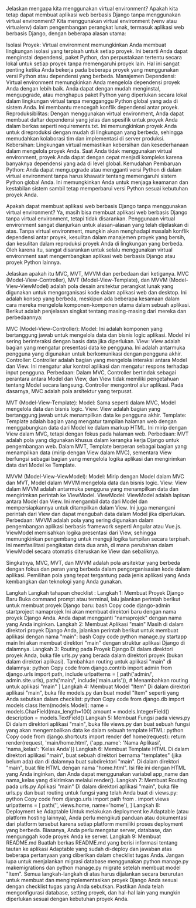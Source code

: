 Jelaskan mengapa kita menggunakan virtual environment? Apakah kita tetap dapat membuat aplikasi web berbasis Django tanpa menggunakan virtual environment?
Kita menggunakan virtual environment (venv atau virtualenv) dalam pengembangan perangkat lunak, termasuk aplikasi web berbasis Django, dengan beberapa alasan utama: 

Isolasi Proyek: Virtual environment memungkinkan Anda membuat lingkungan isolasi yang terpisah untuk setiap proyek. Ini berarti Anda dapat menginstal dependensi, paket Python, dan perpustakaan tertentu secara lokal untuk setiap proyek tanpa memengaruhi proyek lain. Hal ini sangat penting ketika Anda bekerja pada beberapa proyek yang menggunakan versi Python atau dependensi yang berbeda. 
Manajemen Dependensi: Virtual environment memungkinkan Anda mengelola dependensi proyek Anda dengan lebih baik. Anda dapat dengan mudah menginstal, mengupgrade, atau menghapus paket Python yang diperlukan secara lokal dalam lingkungan virtual tanpa mengganggu Python global yang ada di sistem Anda. Ini membantu mencegah konflik dependensi antar proyek. 
Reproduksibilitas: Dengan menggunakan virtual environment, Anda dapat membuat daftar dependensi yang jelas dan spesifik untuk proyek Anda dalam berkas seperti requirements.txt. Ini memungkinkan proyek Anda untuk direproduksi dengan mudah di lingkungan yang berbeda, sehingga memudahkan kolaborasi tim dan implementasi di server produksi. 
Kebersihan: Lingkungan virtual memastikan kebersihan dan kesederhanaan dalam mengelola proyek Anda. Saat Anda tidak menggunakan virtual environment, proyek Anda dapat dengan cepat menjadi kompleks karena banyaknya dependensi yang ada di level global. 
Kemudahan Pembaruan Python: Anda dapat mengupgrade atau mengganti versi Python di dalam virtual environment tanpa harus khawatir tentang memengaruhi sistem Python global Anda. Ini memungkinkan Anda untuk menjaga keamanan dan kestabilan sistem sambil tetap memperbarui versi Python sesuai kebutuhan proyek Anda. 

Apakah dapat membuat aplikasi web berbasis Django tanpa menggunakan virtual environment? Ya, masih bisa membuat aplikasi web berbasis Django tanpa virtual environment, tetapi tidak disarankan. Penggunaan virtual environment sangat dianjurkan untuk alasan-alasan yang telah dijelaskan di atas. Tanpa virtual environment, mungkin akan menghadapi masalah konflik dependensi antar proyek, kesulitan dalam manajemen proyek yang bersih, dan kesulitan dalam reproduksi proyek Anda di lingkungan yang berbeda. Oleh karena itu, sangat disarankan untuk selalu menggunakan virtual environment saat mengembangkan aplikasi web berbasis Django atau proyek Python lainnya.

Jelaskan apakah itu MVC, MVT, MVVM dan perbedaan dari ketiganya.
MVC (Model-View-Controller), MVT (Model-View-Template), dan MVVM (Model-View-ViewModel) adalah pola desain arsitektur perangkat lunak yang digunakan untuk mengorganisasi kode dalam aplikasi web dan desktop. Ini adalah konsep yang berbeda, meskipun ada beberapa kesamaan dalam cara mereka mengelola komponen-komponen utama dalam sebuah aplikasi. Berikut adalah penjelasan singkat tentang masing-masing dari mereka dan perbedaannya: 

MVC (Model-View-Controller): 
Model: Ini adalah komponen yang bertanggung jawab untuk mengelola data dan bisnis logic aplikasi. Model ini sering berinteraksi dengan basis data jika diperlukan. View: View adalah bagian yang mengatur presentasi data ke pengguna. Ini adalah antarmuka pengguna yang digunakan untuk berkomunikasi dengan pengguna akhir. Controller: Controller adalah bagian yang mengelola interaksi antara Model dan View. Ini mengatur alur kontrol aplikasi dan mengatur respons terhadap input pengguna. Perbedaan: Dalam MVC, Controller bertindak sebagai perantara antara Model dan View, dan View tidak memiliki pengetahuan tentang Model secara langsung. Controller mengontrol alur aplikasi. Pada dasarnya, MVC adalah pola arsitektur yang terpusat.

MVT (Model-View-Template): Model: Sama seperti dalam MVC, Model mengelola data dan bisnis logic. View: View adalah bagian yang bertanggung jawab untuk menampilkan data ke pengguna akhir. Template: Template adalah bagian yang mengatur tampilan halaman web dengan menggabungkan data dari Model ke dalam markup HTML. Ini mirip dengan View dalam MVC, tetapi dengan fokus pada halaman web. Perbedaan: MVT adalah pola yang digunakan khusus dalam kerangka kerja Django untuk pengembangan web. Dalam MVT, Template berperan sebagai bagian yang menampilkan data (mirip dengan View dalam MVC), sementara View berfungsi sebagai bagian yang mengelola logika aplikasi dan mengirimkan data dari Model ke Template. 

MVVM (Model-View-ViewModel): Model: Mirip dengan Model dalam MVC dan MVT, Model dalam MVVM mengelola data dan bisnis logic. View: View dalam MVVM adalah antarmuka pengguna yang menampilkan data dan mengirimkan perintah ke ViewModel. ViewModel: ViewModel adalah lapisan antara Model dan View. Ini mengambil data dari Model dan mempersiapkannya untuk ditampilkan dalam View. Ini juga menangani perintah dari View dan dapat mengubah data dalam Model jika diperlukan. Perbedaan: MVVM adalah pola yang sering digunakan dalam pengembangan aplikasi berbasis framework seperti Angular atau Vue.js. ViewModel memisahkan logika presentasi dari View, sehingga memungkinkan pengembang untuk menguji logika tampilan secara terpisah. Ini memfasilitasi pengikatan data dua arah, di mana perubahan dalam ViewModel secara otomatis diteruskan ke View dan sebaliknya. 

Singkatnya, MVC, MVT, dan MVVM adalah pola arsitektur yang berbeda dengan fokus dan peran yang berbeda dalam pengorganisasian kode dalam aplikasi. Pemilihan pola yang tepat tergantung pada jenis aplikasi yang Anda kembangkan dan teknologi yang Anda gunakan.

Langkah Langkah tahapan checklist :
Langkah 1: Membuat Proyek Django Baru Buka command prompt atau terminal, lalu jalankan perintah berikut untuk membuat proyek Django baru: bash Copy code django-admin startproject namaprojek Ini akan membuat direktori baru dengan nama proyek Django Anda. Anda dapat mengganti "namaprojek" dengan nama yang Anda inginkan. 
Langkah 2: Membuat Aplikasi "main" Masih di dalam direktori proyek Django Anda, jalankan perintah berikut untuk membuat aplikasi dengan nama "main": bash Copy code python manage.py startapp main Ini akan membuat direktori "main" dengan struktur aplikasi Django di dalamnya. 
Langkah 3: Routing pada Proyek Django Di dalam direktori proyek Anda, buka file urls.py yang berada dalam direktori proyek (bukan dalam direktori aplikasi). Tambahkan routing untuk aplikasi "main" di dalamnya: python Copy code from django.contrib import admin from django.urls import path, include urlpatterns = [ path('admin/', admin.site.urls), path('main/', include('main.urls')), # Menambahkan routing untuk aplikasi "main" ] 
Langkah 4: Membuat Model "Item" Di dalam direktori aplikasi "main", buka file models.py dan buat model "Item" seperti yang Anda sebutkan dalam checklist: python Copy code from django.db import models class Item(models.Model): name = models.CharField(max_length=100) amount = models.IntegerField() description = models.TextField() 
Langkah 5: Membuat Fungsi pada views.py Di dalam direktori aplikasi "main", buka file views.py dan buat sebuah fungsi yang akan mengembalikan data ke dalam sebuah template HTML: python Copy code from django.shortcuts import render def home(request): return render(request, 'main/home.html', {'app_name': 'Nama Aplikasi', 'nama_kelas': 'Kelas Anda'})
Langkah 6: Membuat Template HTML Di dalam direktori aplikasi "main", buat sebuah direktori bernama "templates" (jika belum ada) dan di dalamnya buat subdirektori "main". Di dalam direktori "main", buat file HTML dengan nama "home.html". Isi file ini dengan HTML yang Anda inginkan, dan Anda dapat menggunakan variabel app_name dan nama_kelas yang dikirimkan melalui render(). 
Langkah 7: Membuat Routing pada urls.py Aplikasi "main" Di dalam direktori aplikasi "main", buka file urls.py dan buat routing untuk fungsi yang telah Anda buat di views.py: python Copy code from django.urls import path from . import views urlpatterns = [ path('', views.home, name='home'), ] 
Langkah 8: Deployment ke Adaptable Untuk melakukan deployment ke Adaptable (atau platform hosting lainnya), Anda perlu mengikuti panduan atau dokumentasi dari platform tersebut karena setiap platform memiliki proses deployment yang berbeda. Biasanya, Anda perlu mengatur server, database, dan mengunggah kode proyek Anda ke server. 
Langkah 9: Membuat README.md Buatlah berkas README.md yang berisi informasi tentang tautan ke aplikasi Adaptable yang sudah di-deploy dan jawaban atas beberapa pertanyaan yang diberikan dalam checklist tugas Anda. Jangan lupa untuk menjalankan migrasi database menggunakan python manage.py makemigrations dan python manage.py migrate setelah membuat model "Item". Semua langkah-langkah di atas harus dijalankan secara berurutan untuk membuat dan mengimplementasikan proyek Django Anda sesuai dengan checklist tugas yang Anda sebutkan. Pastikan Anda telah mengonfigurasi database, setting proyek, dan hal-hal lain yang mungkin diperlukan sesuai dengan kebutuhan proyek Anda.

